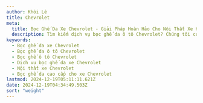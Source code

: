 ```yaml
---
author: Khôi Lê
title: Chevrolet
meta:
  title: Bọc Ghế Da Xe Chevrolet - Giải Pháp Hoàn Hảo Cho Nội Thất Xe Hơi
  description: Tìm kiếm dịch vụ bọc ghế da ô tô Chevrolet? Chúng tôi cung cấp giải pháp bọc ghế da xe Chevrolet chất lượng cao, bền đẹp và thời trang, giúp nâng tầm đẳng cấp nội thất xe hơi của bạn.
keywords:
  - Bọc ghế da xe Chevrolet
  - Bọc ghế da ô tô Chevrolet
  - Bọc ghế ô tô Chevrolet
  - Dịch vụ bọc ghế da xe Chevrolet
  - Nội thất xe Chevrolet
  - Bọc ghế da cao cấp cho xe Chevrolet
lastmod: 2024-12-19T05:11:11.621Z
date: 2024-12-19T04:34:49.503Z
sort: "weight"
---
```

